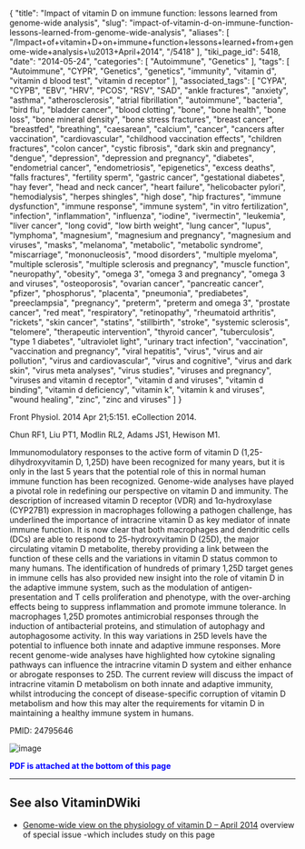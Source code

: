 {
    "title": "Impact of vitamin D on immune function: lessons learned from genome-wide analysis",
    "slug": "impact-of-vitamin-d-on-immune-function-lessons-learned-from-genome-wide-analysis",
    "aliases": [
        "/Impact+of+vitamin+D+on+immune+function+lessons+learned+from+genome-wide+analysis+\u2013+April+2014",
        "/5418"
    ],
    "tiki_page_id": 5418,
    "date": "2014-05-24",
    "categories": [
        "Autoimmune",
        "Genetics"
    ],
    "tags": [
        "Autoimmune",
        "CYPR",
        "Genetics",
        "genetics",
        "immunity",
        "vitamin d",
        "vitamin d blood test",
        "vitamin d receptor"
    ],
    "associated_tags": [
        "CYPA",
        "CYPB",
        "EBV",
        "HRV",
        "PCOS",
        "RSV",
        "SAD",
        "ankle fractures",
        "anxiety",
        "asthma",
        "atherosclerosis",
        "atrial fibrillation",
        "autoimmune",
        "bacteria",
        "bird flu",
        "bladder cancer",
        "blood clotting",
        "bone",
        "bone health",
        "bone loss",
        "bone mineral density",
        "bone stress fractures",
        "breast cancer",
        "breastfed",
        "breathing",
        "caesarean",
        "calcium",
        "cancer",
        "cancers after vaccination",
        "cardiovascular",
        "childhood vaccination effects",
        "children fractures",
        "colon cancer",
        "cystic fibrosis",
        "dark skin and pregnancy",
        "dengue",
        "depression",
        "depression and pregnancy",
        "diabetes",
        "endometrial cancer",
        "endometriosis",
        "epigenetics",
        "excess deaths",
        "falls fractures",
        "fertility sperm",
        "gastric cancer",
        "gestational diabetes",
        "hay fever",
        "head and neck cancer",
        "heart failure",
        "helicobacter pylori",
        "hemodialysis",
        "herpes shingles",
        "high dose",
        "hip fractures",
        "immune dysfunction",
        "immune response",
        "immune system",
        "in vitro fertilization",
        "infection",
        "inflammation",
        "influenza",
        "iodine",
        "ivermectin",
        "leukemia",
        "liver cancer",
        "long covid",
        "low birth weight",
        "lung cancer",
        "lupus",
        "lymphoma",
        "magnesium",
        "magnesium and pregnancy",
        "magnesium and viruses",
        "masks",
        "melanoma",
        "metabolic",
        "metabolic syndrome",
        "miscarriage",
        "mononucleosis",
        "mood disorders",
        "multiple myeloma",
        "multiple sclerosis",
        "multiple sclerosis and pregnancy",
        "muscle function",
        "neuropathy",
        "obesity",
        "omega 3",
        "omega 3 and pregnancy",
        "omega 3 and viruses",
        "osteoporosis",
        "ovarian cancer",
        "pancreatic cancer",
        "pfizer",
        "phosphorus",
        "placenta",
        "pneumonia",
        "prediabetes",
        "preeclampsia",
        "pregnancy",
        "preterm",
        "preterm and omega 3",
        "prostate cancer",
        "red meat",
        "respiratory",
        "retinopathy",
        "rheumatoid arthritis",
        "rickets",
        "skin cancer",
        "statins",
        "stillbirth",
        "stroke",
        "systemic sclerosis",
        "telomere",
        "therapeutic intervention",
        "thyroid cancer",
        "tuberculosis",
        "type 1 diabetes",
        "ultraviolet light",
        "urinary tract infection",
        "vaccination",
        "vaccination and pregnancy",
        "viral hepatitis",
        "virus",
        "virus and air pollution",
        "virus and cardiovascular",
        "virus and cognitive",
        "virus and dark skin",
        "virus meta analyses",
        "virus studies",
        "viruses and pregnancy",
        "viruses and vitamin d receptor",
        "vitamin d and viruses",
        "vitamin d binding",
        "vitamin d deficiency",
        "vitamin k",
        "vitamin k and viruses",
        "wound healing",
        "zinc",
        "zinc and viruses"
    ]
}


Front Physiol. 2014 Apr 21;5:151. eCollection 2014.

Chun RF1, Liu PT1, Modlin RL2, Adams JS1, Hewison M1.

Immunomodulatory responses to the active form of vitamin D (1,25-dihydroxyvitamin D, 1,25D) have been recognized for many years, but it is only in the last 5 years that the potential role of this in normal human immune function has been recognized. Genome-wide analyses have played a pivotal role in redefining our perspective on vitamin D and immunity. The description of increased vitamin D receptor (VDR) and 1α-hydroxylase (CYP27B1) expression in macrophages following a pathogen challenge, has underlined the importance of intracrine vitamin D as key mediator of innate immune function. It is now clear that both macrophages and dendritic cells (DCs) are able to respond to 25-hydroxyvitamin D (25D), the major circulating vitamin D metabolite, thereby providing a link between the function of these cells and the variations in vitamin D status common to many humans. The identification of hundreds of primary 1,25D target genes in immune cells has also provided new insight into the role of vitamin D in the adaptive immune system, such as the modulation of antigen-presentation and T cells proliferation and phenotype, with the over-arching effects being to suppress inflammation and promote immune tolerance. In macrophages 1,25D promotes antimicrobial responses through the induction of antibacterial proteins, and stimulation of autophagy and autophagosome activity. In this way variations in 25D levels have the potential to influence both innate and adaptive immune responses. More recent genome-wide analyses have highlighted how cytokine signaling pathways can influence the intracrine vitamin D system and either enhance or abrogate responses to 25D. The current review will discuss the impact of intracrine vitamin D metabolism on both innate and adaptive immunity, whilst introducing the concept of disease-specific corruption of vitamin D metabolism and how this may alter the requirements for vitamin D in maintaining a healthy immune system in humans.

PMID: 24795646

<img src="https://d378j1rmrlek7x.cloudfront.net/attachments/jpeg/genome-f2.jpg" alt="image">

 **<span style="color:#00F;">PDF is attached at the bottom of this page</span>** 

---

## See also VitaminDWiki

* [Genome-wide view on the physiology of vitamin D – April 2014](/posts/genome-wide-view-on-the-physiology-of-vitamin-d) overview of special issue -which includes study on this page